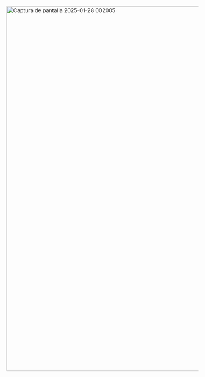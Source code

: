 <img width="958" alt="Captura de pantalla 2025-01-28 002005" src="https://github.com/user-attachments/assets/e5f63233-a31d-4072-bf47-8e36614b3add" />
